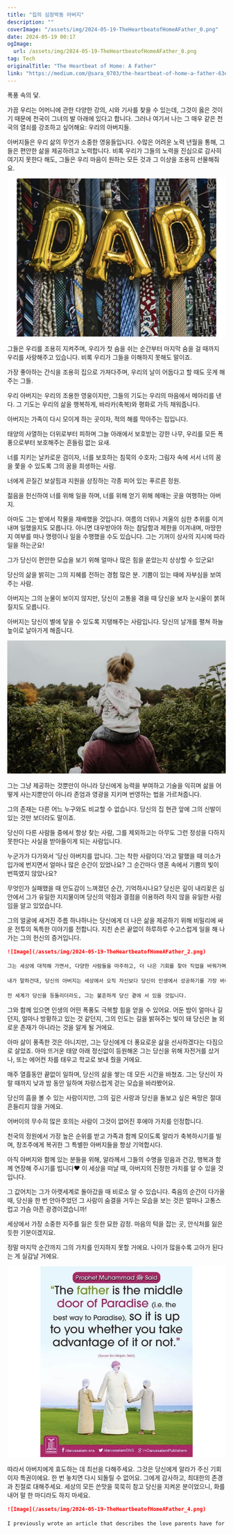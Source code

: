 ```yaml
---
title: "집의 심장박동 아버지"
description: ""
coverImage: "/assets/img/2024-05-19-TheHeartbeatofHomeAFather_0.png"
date: 2024-05-19 00:17
ogImage: 
  url: /assets/img/2024-05-19-TheHeartbeatofHomeAFather_0.png
tag: Tech
originalTitle: "The Heartbeat of Home: A Father"
link: "https://medium.com/@sara_0703/the-heartbeat-of-home-a-father-63e6e338bc77"
---
```



폭풍 속의 닻. 

가끔 우리는 어머니에 관한 다양한 강의, 시와 기사를 찾을 수 있는데, 그것이 옳은 것이기 때문에 천국이 그녀의 발 아래에 있다고 합니다. 그러나 여기서 나는 그 매우 같은 천국의 열쇠를 강조하고 싶어해요: 우리의 아버지들.

아버지들은 우리 삶의 무언가 소중한 영웅들입니다. 수많은 어려운 노력 년월을 통해, 그들은 편안한 삶을 제공하려고 노력합니다. 비록 우리가 그들의 노력을 진심으로 감사히 여기지 못한다 해도, 그들은 우리 마음이 원하는 모든 것과 그 이상을 조용히 선물해줘요. 

<img src="/assets/img/2024-05-19-TheHeartbeatofHomeAFather_0.png" />

<div class="content-ad"></div>

그들은 우리를 조용히 지켜주며, 우리가 첫 숨을 쉬는 순간부터 마지막 숨을 걸 때까지 우리를 사랑해주고 있습니다. 비록 우리가 그들을 이해하지 못해도 말이죠.

가장 좋아하는 간식을 조용히 집으로 가져다주며, 우리의 날이 어둡다고 할 때도 웃게 해 주는 그들.

우리 아버지는 우리의 조용한 영웅이지만, 그들의 기도는 우리의 마음에서 메아리를 낸다. 그 기도는 우리의 삶을 행복하게, 바라카(축복)와 평화로 가득 채워줍니다.

아버지는 가족이 다시 모이게 하는 곳이자, 적의 해를 막아주는 집입니다.

<div class="content-ad"></div>

태양의 사열하는 더위로부터 피하며 그늘 아래에서 보호받는 강한 나무, 우리를 모든 폭풍으로부터 보호해주는 흔들림 없는 요새.

너를 지키는 날카로운 검이자, 너를 보호하는 침묵의 수호자; 그림자 속에 서서 너의 꿈을 쫓을 수 있도록 그의 꿈을 희생하는 사람.

너에게 끈질긴 보살핌과 지원을 상징하는 각종 피어 있는 푸르른 정원.

젊음을 헌신하여 너를 위해 일을 하며, 너를 위해 얻기 위해 헤매는 곳을 여행하는 아버지.

<div class="content-ad"></div>

아마도 그는 밭에서 작물을 재배했을 것입니다. 여름의 더위나 겨울의 심한 추위를 이겨내며 일했을지도 모릅니다. 아니면 대우받아야 하는 참담함과 제한을 이겨내며, 마땅한지 여부를 떠나 명령이나 일을 수행했을 수도 있습니다. 그는 기꺼이 상사의 지시에 따라 일을 하는군요!

그가 당신이 편안한 모습을 보기 위해 얼마나 많은 힘을 쏟았는지 상상할 수 있군요!

당신의 삶을 밝히는 그의 지혜를 전하는 경험 많은 분. 기쁨이 있는 때에 자부심을 보여주는 사람.

아버지는 그의 눈물이 보이지 않지만, 당신이 고통을 겪을 때 당신을 보자 눈시울이 붉혀 질지도 모릅니다.

<div class="content-ad"></div>

아버지는 당신이 별에 닿을 수 있도록 지탱해주는 사람입니다. 당신의 날개를 펼쳐 하늘 높이로 날아가게 해줍니다.

![image](/assets/img/2024-05-19-TheHeartbeatofHomeAFather_1.png)

그는 그냥 제공하는 것뿐만이 아니라 당신에게 능력을 부여하고 기술을 익히며 삶을 어떻게 사는지뿐만이 아니라 존엄과 영광을 지키며 번영하는 법을 가르쳐줍니다.

그의 존재는 다른 어느 누구와도 비교할 수 없습니다. 당신의 집 현관 앞에 그의 신발이 있는 것만 보더라도 말이죠.

<div class="content-ad"></div>

당신이 다른 사람들 중에서 항상 찾는 사람, 그를 제외하고는 아무도 그런 정성을 다하지 못한다는 사실을 받아들이게 되는 사람입니다.

누군가가 다가와서 '당신 아버지를 압니다. 그는 착한 사람이다.'라고 말했을 때 미소가 입가에 번지면서 얼마나 많은 순간이 있었나요? 그 순간마다 영혼 속에서 기쁨의 빛이 번뜩였지 않았나요?

무엇인가 실패했을 때 안도감이 느껴졌던 순간, 기억하시나요? 당신은 깊이 내리꽂은 심안에서 그가 유일한 지지물이며 당신의 약점과 결점을 이용하려 하지 않을 유일한 사람임을 알고 있었습니다.

그의 얼굴에 새겨진 주름 하나하나는 당신에게 더 나은 삶을 제공하기 위해 비밀리에 싸운 전투의 독특한 이야기를 전합니다. 지친 손은 끝없이 하루하루 수고스럽게 일을 해 나가는 그의 헌신의 증거입니다.

<div class="content-ad"></div>

```markdown
![Image](/assets/img/2024-05-19-TheHeartbeatofHomeAFather_2.png)

그는 세상에 대적해 가면서, 다양한 사람들을 마주하고, 더 나은 기회를 찾아 직업을 바꿔가며 당신을 위해 최선을 다하고자 했습니다.

내가 말하건대, 당신의 아버지는 세상에서 오직 자신보다 당신이 인생에서 성공하기를 가장 바라는 사람입니다. 그가 얼마나 좋은 사람이던 당신보다 두 배 더 잘되기를 항상 원할 것입니다.

전 세계가 당신을 등돌리더라도, 그는 불흔하게 당신 곁에 서 있을 것입니다.
```

<div class="content-ad"></div>

그와 함께 있으면 인생의 어떤 폭풍도 극복할 힘을 얻을 수 있어요. 어둔 밤이 얼마나 길던지, 얼마나 방황하고 있는 것 같던지, 그의 인도는 길을 밝혀주는 빛이 돼 당신은 늘 외로운 존재가 아니라는 것을 알게 될 거에요.

아마 삶이 풍족한 것은 아니지만, 그는 당신에게 더 풍요로운 삶을 선사하겠다는 다짐으로 살았죠. 아마 뜨거운 태양 아래 정신없이 등원해온 그는 당신을 위해 자전거를 샀거나, 또는 에어컨 차를 태우고 학교로 보내 줬을 거에요.

매주 열흘동안 끝없이 일하며, 당신의 삶을 쌓는 데 모든 시간을 바쳤죠. 그는 당신이 자랄 때까지 낮과 밤 동안 일하며 자랑스럽게 걷는 모습을 바라봤어요.

당신의 흠을 볼 수 있는 사람이지만, 그의 깊은 사랑과 당신을 돌보고 싶은 욕망은 절대 흔들리지 않을 거에요.

<div class="content-ad"></div>

어버이의 무수히 많은 호의는 사람이 그것이 없어진 후에야 가치를 인정합니다.

천국의 정원에서 가장 높은 순위를 받고 가족과 함께 모이도록 알라가 축복하시기를 빌며, 창조주에게 복귀한 그 특별한 아버지들을 항상 기억합시다.

아직 아버지와 함께 있는 분들을 위해, 알라께서 그들의 수명을 믿음과 건강, 행복과 함께 연장해 주시기를 빕니다❤ 이 세상을 떠날 때, 아버지의 진정한 가치를 알 수 있을 것입니다.

그 값어치는 그가 아랫세계로 돌아갔을 때 비로소 알 수 있습니다. 죽음의 순간이 다가올 때, 당신을 한 번 안아주었던 그 사람이 숨결을 거두는 모습을 보는 것은 얼마나 고통스럽고 가슴 아픈 광경이겠습니까!

<div class="content-ad"></div>

세상에서 가장 소중한 지주를 잃은 듯한 묘한 감정. 마음의 턱을 잡는 곳, 안식처를 잃은 듯한 기분이겠지요.

정말 마지막 순간까지 그의 가치를 인지하지 못할 거에요. 나이가 많을수록 고아가 된다는 게 실감날 거에요.

![아버지의 심장 박동](/assets/img/2024-05-19-TheHeartbeatofHomeAFather_3.png)

따라서 아버지에게 효도하는 데 최선을 다해주세요. 그것은 당신에게 알라가 주신 기회이자 특권이에요. 한 번 놓치면 다시 되돌릴 수 없어요. 그에게 감사하고, 최대한의 존경과 친절로 대해주세요. 세상의 모든 쓴맛을 묵묵히 참고 당신을 지켜온 분이었으니, 화를 내어 말 한 마디라도 하지 마세요.

<div class="content-ad"></div>

```Markdown
![Image](/assets/img/2024-05-19-TheHeartbeatofHomeAFather_4.png)

I previously wrote an article that describes the love parents have for us. If you haven't read it yet, here is the link to it:
```